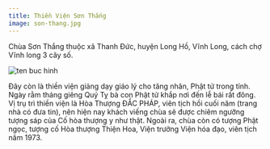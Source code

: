```yaml
---
title: Thiền Viện Sơn Thắng
image: son-thang.jpg
---
```


Chùa Sơn Thắng thuộc xã Thanh Đức, huyện Long Hồ, Vĩnh Long, cách chợ Vĩnh long 3 cây số. 

![ten buc hinh](https://giacngo.vn/UserImages/2015/04/20/11/TCPHVL.jpg "ten buc hinh")

Đây còn là thiền viện giảng dạy giáo lý cho tăng nhân, Phật tử trong tỉnh. Ngày rằm tháng giêng Quý Tỵ bà con Phật tử khắp nơi đến lễ bái rất đông. Vị trụ trì thiền viện là Hòa Thượng ĐẮC PHÁP, viên tịch hồi cuối năm (trang nhà có đưa tin), nên hiện nay khách viếng chùa sẽ được chiêm ngưỡng tượng sáp của Cố hòa thượng y như thật. Ngoài ra, chùa còn có tượng Phật ngọc, tượng cố Hòa thượng Thiện Hoa, Viện trưởng Viện hóa đạo, viên tịch năm 1973.